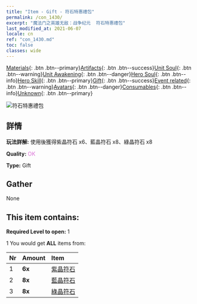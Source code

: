 ```yaml
---
title: "Item - Gift - 符石特惠禮包"
permalink: /con_1430/
excerpt: "魔法门之英雄无敌：战争纪元  符石特惠禮包"
last_modified_at: 2021-06-07
locale: cn
ref: "con_1430.md"
toc: false
classes: wide
---
```

 [Materials](/ItemsCN/){: .btn .btn--primary}[Artifacts](/ItemsCN/Artifacts/){: .btn .btn--success}[Unit Soul](/ItemsCN/UnitSoul/){: .btn .btn--warning}[Unit Awakening](/ItemsCN/UnitAwakening/){: .btn .btn--danger}[Hero Soul](/ItemsCN/HeroSoul/){: .btn .btn--info}[Hero Skill](/ItemsCN/HeroSkill/){: .btn .btn--primary}[Gift](/ItemsCN/Gift/){: .btn .btn--success}[Event related](/ItemsCN/Events/){: .btn .btn--warning}[Avatars](/ItemsCN/Avatars/){: .btn .btn--danger}[Consumables](/ItemsCN/Consumables/){: .btn .btn--info}[Unknown](/ItemsCN/Unknown/){: .btn .btn--primary}

 ![符石特惠禮包](/images/t/i_907025.png)

## 詳情
 **玩法詳解:** 使用後獲得紫晶符石 x6、藍晶符石 x8、綠晶符石 x8

 **Quality:** <span style="color: #DA70D6">OK</span>

 **Type:** Gift

## Gather

  None

## This item contains:

 **Required Level to open:** 1

 1 You would get **ALL** items  from:

  | Nr | Amount |     Item    |
  |:---|:-------|:------------|
  | 1 |  **6x** | [紫晶符石](/cn/Items/con_720/) |  | 
  | 2 |  **8x** | [藍晶符石](/cn/Items/con_716/) |  | 
  | 3 |  **8x** | [綠晶符石](/cn/Items/con_711/) |  | 

